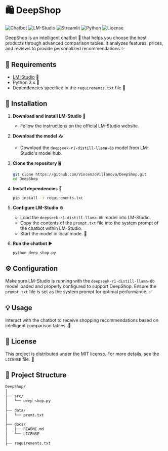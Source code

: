 # 🛍️ DeepShop
![Chatbot](https://img.shields.io/badge/Chatbot-Intelligent-blue?style=for-the-badge&logo=chatbot) 
![LM-Studio](https://img.shields.io/badge/LM--Studio-AI-darkviolet?style=for-the-badge&logo=🤖) 
![Streamlit](https://img.shields.io/badge/Streamlit-white?style=for-the-badge&logo=streamlit) 
![Python](https://img.shields.io/badge/Python-3.x-yellow?style=for-the-badge&logo=python&logoColor=white) 
![License](https://img.shields.io/badge/License-MIT-brightgreen?style=for-the-badge)

DeepShop is an intelligent chatbot 🤖 that helps you choose the best products through advanced comparison tables. It analyzes features, prices, and reviews to provide personalized recommendations.✨

## 📌 Requirements
- [LM-Studio](https://lmstudio.ai/) 🚀
- Python 3.x 🐍
- Dependencies specified in the `requirements.txt` file 📂

## 🔧 Installation
1. **Download and install LM-Studio** 💾
   - Follow the instructions on the official LM-Studio website.

2. **Download the model** 📥
   - Download the `deepseek-r1-distill-llama-8b` model from LM-Studio's model hub.

3. **Clone the repository** 🖥️
   ```sh
   git clone https://github.com/VincenzoVillanova/DeepShop.git
   cd DeepShop
   ```

4. **Install dependencies** 📌
   ```sh
   pip install -r requirements.txt
   ```

5. **Configure LM-Studio** ⚙️
   - Load the `deepseek-r1-distill-llama-8b` model into LM-Studio.
   - Copy the contents of the `prompt.txt` file into the system prompt of the chatbot within LM-Studio.
   - Start the model in local mode. 🚀

6. **Run the chatbot** ▶️
   ```sh
   python deep_shop.py
   ```

## ⚙️ Configuration
Make sure LM-Studio is running with the `deepseek-r1-distill-llama-8b` model loaded and properly configured to support DeepShop. Ensure the `prompt.txt` file is set as the system prompt for optimal performance. ✅

## 💡 Usage
Interact with the chatbot to receive shopping recommendations based on intelligent comparison tables. 🛒

## 📜 License
This project is distributed under the MIT license. For more details, see the `LICENSE` file. 📄

## 📁 Project Structure
```sh
DeepShop/
│
├── src/                    
│   └── deep_shop.py        
│
├── data/                  
│   └── promt.txt           
│
├── docs/                  
│   ├── README.md           
│   └── LICENSE            
│
├── requirements.txt        
```
